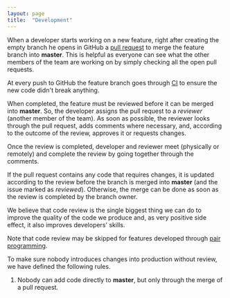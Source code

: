 ```yaml
---
layout: page
title:  "Development"
---
```


When a developer starts working on a new feature, right after creating the empty branch he opens in GitHub a [pull request](https://help.github.com/articles/using-pull-requests) to merge the feature branch into **master**. This is helpful as everyone can see what the other members of the team are working on by simply checking all the open pull requests.

At every push to GitHub the feature branch goes through [CI](http://acsinfo.github.io/process/ci.html) to ensure the new code didn't break anything.

When completed, the feature must be reviewed before it can be merged into **master**. So, the developer assigns the pull request to a  *reviewer* (another member of the team).
As soon as possible, the reviewer looks through the pull request, adds comments where necessary, and, according to the outcome of the review, approves it or requests changes.

Once the review is completed, developer and reviewer meet (physically or remotely) and complete the review by going together through the comments.

If the pull request contains any code that requires changes, it is updated according to the review before the branch is merged into **master** (and the issue marked as *reviewed*). Otherwise, the merge can be done as soon as the review is completed by the branch owner.

We believe that code review is the single biggest thing we can do to improve the quality of the code we produce and, as very positive side effect, it also improves developers' skills.

Note that code review may be skipped for features developed through [pair programming](https://en.wikipedia.org/wiki/Pair_programming).

To make sure nobody introduces changes into production without review, we have defined the following rules.

1. Nobody can add code directly to **master**, but only through the merge of a pull request.
